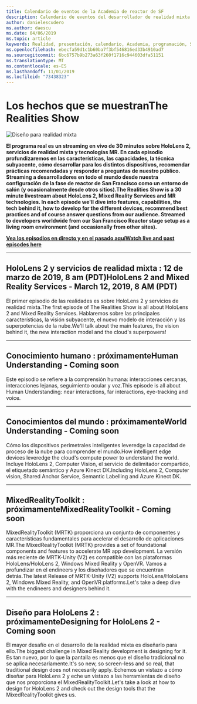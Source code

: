 ```yaml
---
title: Calendario de eventos de la Academia de reactor de SF
description: Calendario de eventos del desarrollador de realidad mixta en el reactor de San Francisco.
author: danielescudero
ms.author: daescu
ms.date: 04/06/2019
ms.topic: article
keywords: Realidad, presentación, calendario, Academia, programación, SF, San Francisco, reactor
ms.openlocfilehash: ebecfa59d1c1b60ba7f3bf546816ed33b4910ad7
ms.sourcegitcommit: 6bc6757b9b273a63f260f1716c944603dfa51151
ms.translationtype: MT
ms.contentlocale: es-ES
ms.lasthandoff: 11/01/2019
ms.locfileid: "73438323"
---
```

# <a name="the-realities-show"></a><span data-ttu-id="00800-104">Los hechos que se muestran</span><span class="sxs-lookup"><span data-stu-id="00800-104">The Realities Show</span></span>
![Diseño para realidad mixta](images/therealitiesshow.jpg)

<span data-ttu-id="00800-106">**El programa real es un streaming en vivo de 30 minutos sobre HoloLens 2, servicios de realidad mixta y tecnologías MR. En cada episodio profundizaremos en las características, las capacidades, la técnica subyacente, cómo desarrollar para los distintos dispositivos, recomendar prácticas recomendadas y responder a preguntas de nuestro público. Streaming a desarrolladores en todo el mundo desde nuestra configuración de la fase de reactor de San Francisco como un entorno de salón (y ocasionalmente desde otros sitios).**</span><span class="sxs-lookup"><span data-stu-id="00800-106">**The Realities Show is a 30 minute livestream about HoloLens 2, Mixed Reality Services and MR technologies. In each episode we'll dive into features, capabilities, the tech behind it, how to develop for the different devices, recommend best practices and of course answer questions from our audience. Streamed to developers worldwide from our San Francisco Reactor stage setup as a living room environment (and occasionally from other sites).**</span></span>

<span data-ttu-id="00800-107">**[Vea los episodios en directo y en el pasado aquí](https://aka.ms/trs)**</span><span class="sxs-lookup"><span data-stu-id="00800-107">**[Watch live and past episodes here](https://aka.ms/trs)**</span></span>
___

## <a name="hololens-2-and-mixed-reality-services---march-12-2019-8-am-pdt"></a><span data-ttu-id="00800-108">**HoloLens 2 y servicios de realidad mixta** : 12 de marzo de 2019, 8 am (PDT)</span><span class="sxs-lookup"><span data-stu-id="00800-108">**HoloLens 2 and Mixed Reality Services** - March 12, 2019, 8 AM (PDT)</span></span>
<span data-ttu-id="00800-109">El primer episodio de las realidades es sobre HoloLens 2 y servicios de realidad mixta.</span><span class="sxs-lookup"><span data-stu-id="00800-109">The first episode of The Realities Show is all about HoloLens 2 and Mixed Reality Services.</span></span> <span data-ttu-id="00800-110">Hablaremos sobre las principales características, la visión subyacente, el nuevo modelo de interacción y las superpotencias de la nube.</span><span class="sxs-lookup"><span data-stu-id="00800-110">We'll talk about the main features, the vision behind it, the new interaction model and the cloud's superpowers!</span></span>

___

## <a name="human-understanding---coming-soon"></a><span data-ttu-id="00800-111">**Conocimiento humano** : próximamente</span><span class="sxs-lookup"><span data-stu-id="00800-111">**Human Understanding** - Coming soon</span></span>
<span data-ttu-id="00800-112">Este episodio se refiere a la comprensión humana: interacciones cercanas, interacciones lejanas, seguimiento ocular y voz.</span><span class="sxs-lookup"><span data-stu-id="00800-112">This episode is all about Human Understanding: near interactions, far interactions, eye-tracking and voice.</span></span>

___
## <a name="world-understanding---coming-soon"></a><span data-ttu-id="00800-113">**Conocimientos del mundo** : próximamente</span><span class="sxs-lookup"><span data-stu-id="00800-113">**World Understanding** - Coming soon</span></span>
<span data-ttu-id="00800-114">Cómo los dispositivos perimetrales inteligentes leveredge la capacidad de proceso de la nube para comprender el mundo.</span><span class="sxs-lookup"><span data-stu-id="00800-114">How intelligent edge devices leveredge the cloud's compute power to understand the world.</span></span> <span data-ttu-id="00800-115">Incluye HoloLens 2, Computer Vision, el servicio de delimitador compartido, el etiquetado semántico y Azure Kinect DK.</span><span class="sxs-lookup"><span data-stu-id="00800-115">Including HoloLens 2, Computer vision, Shared Anchor Service, Semantic Labelling and Azure Kinect DK.</span></span>

___
## <a name="mixedrealitytoolkit---coming-soon"></a><span data-ttu-id="00800-116">**MixedRealityToolkit** : próximamente</span><span class="sxs-lookup"><span data-stu-id="00800-116">**MixedRealityToolkit** - Coming soon</span></span>
<span data-ttu-id="00800-117">MixedRealityToolkit (MRTK) proporciona un conjunto de componentes y características fundamentales para acelerar el desarrollo de aplicaciones MR.</span><span class="sxs-lookup"><span data-stu-id="00800-117">The MixedRealityToolkit (MRTK) provides a set of foundational components and features to accelerate MR app development.</span></span> <span data-ttu-id="00800-118">La versión más reciente de MRTK-Unity (V2) es compatible con las plataformas HoloLens/HoloLens 2, Windows Mixed Reality y OpenVR. Vamos a profundizar en el endineers y los diseñadores que se encuentran detrás.</span><span class="sxs-lookup"><span data-stu-id="00800-118">The latest Release of MRTK-Unity (V2) supports HoloLens/HoloLens 2, Windows Mixed Reality, and OpenVR platforms.Let's take a deep dive with the endineers and designers behind it.</span></span>

___
## <a name="designing-for-hololens-2---coming-soon"></a><span data-ttu-id="00800-119">**Diseño para HoloLens 2** : próximamente</span><span class="sxs-lookup"><span data-stu-id="00800-119">**Designing for HoloLens 2** - Coming soon</span></span>
<span data-ttu-id="00800-120">El mayor desafío en el desarrollo de la realidad mixta es diseñarlo para ello.</span><span class="sxs-lookup"><span data-stu-id="00800-120">The biggest challenge in Mixed Reality development is designing for it.</span></span> <span data-ttu-id="00800-121">Es tan nuevo, por lo que la pantalla es menos que el diseño tradicional no se aplica necesariamente.</span><span class="sxs-lookup"><span data-stu-id="00800-121">It's so new, so screen-less and so real, that traditional design does not necesarily apply.</span></span> <span data-ttu-id="00800-122">Echemos un vistazo a cómo diseñar para HoloLens 2 y eche un vistazo a las herramientas de diseño que nos proporciona el MixedRealityToolkit.</span><span class="sxs-lookup"><span data-stu-id="00800-122">Let's take a look at how to design for HoloLens 2 and check out the design tools that the MixedRealityToolkit gives us.</span></span>


